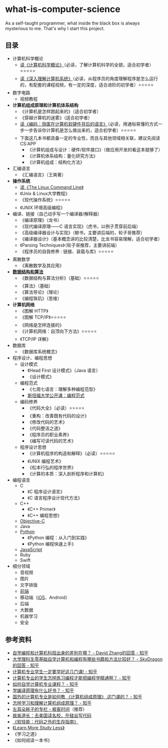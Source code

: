 # what-is-computer-science
As a self-taught programmer, what inside the black box is always mysterious to me. That's why I start this project. 

## 目录
- 计算机科学概论
  - [读《计算机科学概论》](https://github.com/ShannonChenCHN/what-is-computer-science/blob/master/posts/%E8%AF%BB%E3%80%8A%E8%AE%A1%E7%AE%97%E6%9C%BA%E7%A7%91%E5%AD%A6%E6%A6%82%E8%AE%BA%E3%80%8B.md)（必读，了解计算机科学的全貌，适合初学者）⭐️⭐️⭐️⭐️⭐️
  - [读《深入理解计算机系统》](https://github.com/ShannonChenCHN/what-is-computer-science/blob/master/posts/%E8%AF%BB%E3%80%8A%E6%B7%B1%E5%85%A5%E7%90%86%E8%A7%A3%E8%AE%A1%E7%AE%97%E6%9C%BA%E7%B3%BB%E7%BB%9F%E3%80%8B_01.md)（必读，从程序员的角度理解程序是怎么运行的，有配套的课程视频，有一定的深度，适合进阶的初学者）⭐️⭐️⭐️⭐️⭐️
- 数字电路
  - 视频教程
- **计算机组成原理和计算机体系结构**
  - 《计算机是怎样跑起来的》（适合初学者）
  - 《穿越计算机的迷雾》（适合初学者）
  - [读《编码：隐匿在计算机软硬件背后的语言》](https://github.com/ShannonChenCHN/what-is-computer-science/blob/master/posts/%E8%AF%BB%E3%80%8A%E7%BC%96%E7%A0%81%EF%BC%9A%E9%9A%90%E5%8C%BF%E5%9C%A8%E8%AE%A1%E7%AE%97%E6%9C%BA%E8%BD%AF%E7%A1%AC%E4%BB%B6%E8%83%8C%E5%90%8E%E7%9A%84%E8%AF%AD%E8%A8%80%E3%80%8B.md)（必读，用通俗易懂的方式一步一步告诉你计算机是怎么做出来的，适合初学者）⭐️⭐️⭐️⭐️⭐️
  - 下面这几本书都具备一定的专业性，而且与其他领域相关联，建议先阅读 CS:APP
    - 《计算机组成与设计：硬件/软件接口》（做应用开发的看这本就够了）
    - 《计算机体系结构：量化研究方法》
    - 《计算机组成：结构化方法》
- 汇编语言
  - 《汇编语言》（王爽著）
- **操作系统**
  - [读《The Linux Command Line》](https://github.com/ShannonChenCHN/what-is-computer-science/issues/3)
  - 《Unix & Linux大学教程》
  - 《现代操作系统》⭐️⭐️⭐️⭐️⭐️
  - 《UNIX 环境高级编程》
- 编译、链接（自己动手写一个编译器/解释器）
  - 《编译原理》（龙书）
  - 《现代编译原理——C 语言实现》（虎书，以例子贯穿前后端）
  - 《高级编译器设计与实现》（鲸书，主要讲后端的，轮子哥推荐）
  - 《编译器设计》（基本概念讲的比较清楚，比龙书容易理解，适合初学者）
  - 《Parsing Techniques》（轮子哥推荐，主要讲前端）
  - 《程序员的自我修养 : 链接、装载与库》⭐️⭐️⭐️⭐️⭐️
- 离散数学
  - 《离散数学及其应用》
- **[数据结构和算法](https://github.com/ShannonChenCHN/algorithm-and-data-structure)**
  - 《数据结构与算法分析》（基础）⭐️⭐️⭐️⭐️⭐️
  - 《算法》（基础）
  - 《算法导论》（理论）
  - 《编程珠玑》（思维）
- **计算机网络**
  - 《图解 HTTP》
  - 《图解 TCP/IP》⭐️⭐️⭐️⭐️⭐️
  - 《网络是怎样连接的》
  - 《计算机网络：自顶向下方法》⭐️⭐️⭐️⭐️⭐️
  - 《TCP/IP 详解》
- 数据库
  - 《数据库系统概念》
- 程序设计、编程思想
  - 设计模式
    - 《Head First 设计模式》（Java 语言）
    - 《设计模式》
  - 编程范式
    - 《七周七语言：理解多种编程范型》
    - [斯坦福大学公开课：编程范式](http://open.163.com/special/opencourse/paradigms.html)
  - 编码修养
    - 《代码大全》（必读）⭐️⭐️⭐️⭐️⭐️
    - 《重构：改善既有代码的设计》
    - 《修改代码的艺术》
    - 《代码整洁之道》
    - 《程序员的职业素养》
    - 《编写可读代码的艺术》
  - 程序设计思想
    - 《计算机程序的构造和解释》（必读）⭐️⭐️⭐️⭐️⭐️
    - 《UNIX 编程艺术》
    - 《松本行弘的程序世界》
    - 《计算的本质：深入剖析程序和计算机》
- 编程语言
  - C
    - 《C 程序设计语言》
    - 《C 语言程序设计现代方法》
  - C++
    - 《C++ Primer》
    - 《C++ 编程思想》
  - [Objective-C](https://github.com/ShannonChenCHN/iOSLevelingUp/issues/39)
  - Java
  - [Python](https://github.com/ShannonChenCHN/APythonTour)
    - 《Python 编程：从入门到实践》
    - 《Python 编程快速上手》
  - [JavaScript](https://github.com/ShannonChenCHN/AFrontEndWebDevTour/blob/master/learning-notes/JavaScript-learning-notes.md)
  - Ruby
  - Swift
- 细分领域
  - 音视频
  - 图片
  - 文字排版
  - [前端](https://github.com/ShannonChenCHN/AFrontEndWebDevTour)
  - 移动端（[iOS](https://github.com/ShannonChenCHN/iOSLevelingUp)、Android）
  - 后端
  - 大数据
  - 机器学习
  - 安全
  
  
## 参考资料
- [自学编程和计算机科班出身的差别在哪？ - David Zhang的回答 - 知乎](https://www.zhihu.com/question/67948916/answer/259965694)
- [大学理科生零基础自学计算机和编程有哪些书籍和方法比较好？ - SkyDragon的回答 - 知乎](https://www.zhihu.com/question/39512272/answer/81785112])
- [计算机专业学生一定要学好这几门课! - 知乎](https://zhuanlan.zhihu.com/p/36036331)
- [计算机专业的学生怎样练习编程才能把编程学精通啊？ - 知乎](https://www.zhihu.com/question/263445600)
- [如何自学计算机专业课程？ - 知乎](https://zhuanlan.zhihu.com/p/26804195)
- [学编译原理有什么好书？ - 知乎](https://www.zhihu.com/question/25868417)
- [国外的计算机专业是如何教 《计算机组成原理》 这门课的？ - 知乎](https://www.zhihu.com/question/38838088)
- [怎样学习和理解计算机组成原理？ - 知乎](https://www.zhihu.com/question/20706264)
- [左耳朵耗子的专栏 - 极客时间](https://time.geekbang.org/column/intro/48?code=VznxDnLQDX-vI3YOLFe1sRcB9fN-BYi8QhSJmMATsys%3D)（推荐）
- [故胤道长：去美国读名校，在硅谷写代码](http://m.quzhiboapp.com/?#!/intro/108?liveId=295%20%EF%BD%9E)
- [《软技能：代码之外的生存指南》](https://book.douban.com/subject/26835090/)
- [《Learn More Study Less》](https://book.douban.com/subject/11603298/)
- 《学习之道》
- 《如何阅读一本书》
